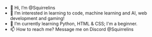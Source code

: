 - 👋 Hi, I’m @Squirrelins
- 👀 I’m interested in learning to code, machine learning and AI, web development and gaming!
- 🌱 I’m currently learning Python, HTML & CSS; I'm a beginner. 
- 📫 How to reach me? Message me on Discord @Squirrelins

<!---
Squirrelins/Squirrelins is a ✨ special ✨ repository because its `README.md` (this file) appears on your GitHub profile.
You can click the Preview link to take a look at your changes.
--->
